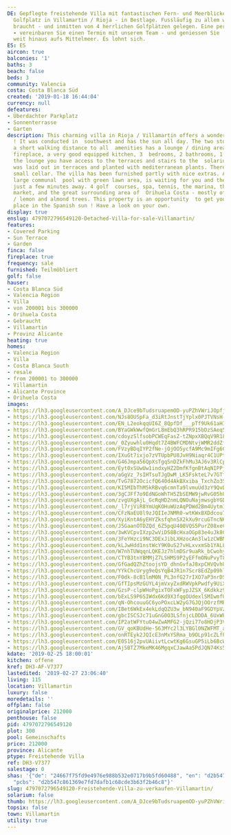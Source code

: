```yaml
---
DE: Gepflegte freistehende Villa mit fantastischen Fern- und Meerblicken - direkt  am
  Golfplatz in Villamartin / Rioja - in Bestlage. Fussläufig zu allem was man  so
  braucht - und inmitten von 4 herrlichen Golfplätzen gelegen. Eine perfekte  Lage
  - vereinbaren Sie einen Termin mit unserem Team - und geniessen Sie  die Blicke
  weit hinaus aufs Mittelmeer. Es lohnt sich.
ES: ES
aircon: true
balconies: '1'
baths: 3
beach: false
beds: 3
community: Valencia
costa: Costa Blanca Süd
created: '2019-01-18 16:44:04'
currency: null
defeatures:
- Überdachter Parkplatz
- Sonnenterrasse
- Garten
description: This charming villa in Rioja / Villamartin offers a wonderful sea view
  ! It was conducted in  southwest and has the sun all day. The two storey villa in
  a short walking distance to all  amenities has a lounge / dining area with open
  fireplace, a very good equipped kitchen, 3  bedrooms, 2 bathrooms, 1 toilet. From
  the lounge you have access to the terraces and stairs to the  solarium. The garden
  was laid out in terraces and planted with mediterranean plants. There is also  a
  small cellar. The villa has been furnished partly with nice extras. A beautiful
  large communal  pool with green lawn area, is waiting for you and the beaches are
  just a few minutes away. 4 golf  courses, spa, tennis, the marina, the Spanish weekly
  market, and the great surrounding area of  Orihuela Costa - mostly offering orange
  / lemon and almond trees. This property is an opportunity  to get your own perfect
  place in the Spanish sun ! Have a look on your own.
display: true
enslug: 4797072796549120-Detached-Villa-for-sale-Villamartin/
features:
- Covered Parking
- Sun Terrace
- Garden
finca: false
fireplace: true
frequency: sale
furnished: Teilmöbliert
golf: false
hauser:
- Costa Blanca Süd
- Valencia Region
- Villa
- von 200001 bis 300000
- Orihuela Costa
- Gebraucht
- Villamartin
- Provinz Alicante
heating: true
homes:
- Valencia Region
- Villa
- Costa Blanca South
- resale
- from 200001 to 300000
- Villamartin
- Alicante Province
- Orihuela Costa
images:
- https://lh3.googleusercontent.com/A_DJce9bTudsruapemOD-yuPZhVWriJOpfjLRz9nkNznLMkcvPerBpGjf5CIh83ve98vRAFVBk24E7mImi4=w640-rj-e30-l100
- https://lh3.googleusercontent.com/NJs8OUSpFa_d3iRtJnstTjYplx0PJTVNsH-HKQJ-Hx8vymdiowjnaA3NS-URGHjwuFvghQ606QzmN_a6Syl_=w640-rj-e30-l100
- https://lh3.googleusercontent.com/EN_L2eokqqUI6Z_8QpfDf___pTf9Uk61aHINFL3R6SNWzo76L4ZRZ5sq-IgcZXcmLckpeJrDGNsqZWIGBIha=w640-rj-e30-l100
- https://lh3.googleusercontent.com/BYaGWkWwfQmGrL8mEbQ3hRPR915bDzSAeq5AJQ1lY4LhPniVJg2_j5_rp6Vye4u7ufRcas1wT22Pikl1M2k=w640-rj-e30-l100
- https://lh3.googleusercontent.com/cdoyzSlfsobPCWEqFasZ-tZNpxXBQqV9R18X13fZyAUEylewCksyzMqRqOqG6BvKK5txiSKhkHRAMcLu9LKd=w640-rj-e30-l100
- https://lh3.googleusercontent.com/_0Zyuwhlu0Hqdt7Z4BWFCMDNtvjWMR2ddZfhzPs30Ik11I5CiyT3prVpL53Pb_0qm7etMKND_7E5gZIvRb30=w640-rj-e30-l100
- https://lh3.googleusercontent.com/FVzyBDqIYP2fNe-jOjOO5ycfA9Mc9mIFg6C_8wJ93jcR7ySnQKoBg7smsucv02xfpPzudZtvGY63JQoQs0WLIg=w640-rj-e30-l100
- https://lh3.googleusercontent.com/IXuGt7ixjo7zVTUpbPU8JvH9Niaqr4C1UPt6YrXrAEMUykQN9Phy1yHJAEmWFicxmONxBpmeemK2we4AwSt5ZQ=w640-rj-e30-l100
- https://lh3.googleusercontent.com/G46Jmpa56QpXsTgqSnDZkFhMu3AJ6v3RlCpv47X0CeU2ybMZIk2Ch3xgvHVULyEVl7PgyshTiGXMa1-EOnpe=w640-rj-e30-l100
- https://lh3.googleusercontent.com/Eyt0xSUwUw1indxyHZ2DmfKfgnBtAqNIPPjDRywrEmjGIG9lHrUHU0euyTjoD0D_LEbpU-DaPMxVEjRI1U42=w640-rj-e30-l100
- https://lh3.googleusercontent.com/aGgVz_7sIHTsuTJgDwM_LK5FskteL7v7GTfJV6f5949rrLDrszNMVN5vpn0JjBSUaCo3EVuznCJd8vnfcC8=w640-rj-e30-l100
- https://lh3.googleusercontent.com/TvG7872OcicfQ640d4AkBXxiba_TxchZo3S1NyjyQ8PHX3U_DSQxtUchPuORV6qwxBEhXudSXxFqy8HrXTNVKw=w640-rj-e30-l100
- https://lh3.googleusercontent.com/KI5MIbThM5kRBvq6cmnTa9lvmuUd3zY9QvDKTyVLdsRQjoaxFe1O6mif5Ml66uCUd_MbLDcp7Z7LbNy-gAQV=w640-rj-e30-l100
- https://lh3.googleusercontent.com/3gCJFf7o9EdNGoWhTH5ZbSEMW9jwRvG05hU1ZKZaU-wK1j6sau4XACAEj7KLwk8wQOH0DOD_tllz0SLO3Bwbyg=w640-rj-e30-l100
- https://lh3.googleusercontent.com/zvgUXgAjL_GcRqHD2nmLQNOuNajmwsgbYGDHsTcvvQWpdm9OQaVjPHprecuX4h8GmqropzS8CkKHuEmcN5Tl=w640-rj-e30-l100
- https://lh3.googleusercontent.com/_l7rjViR8YmUqKOHuWUzAqPDWd2Bm4Uytm1X1ZBoTnVzHUtkfgVQoG8f5MMfNhUeA6pSddOU4l9qa3CDptdk=w640-rj-e30-l100
- https://lh3.googleusercontent.com/CFzNaEU8l9zJQIIeJNMR0-wtKWxBXDdcou7w_Wnbhm-ZrszbOwg46F7Lx917p3x6ziTxXrOnnzYH8oUJhPl6=w640-rj-e30-l100
- https://lh3.googleusercontent.com/XyiKntA6yEHYZksfqhnSX2kXu9rcuGTncNKEukbu-rbF1KOpkFo3IH90XdKQRH5Tvi5FdE-EX-HaamR8ERY=w640-rj-e30-l100
- https://lh3.googleusercontent.com/J5GaanOTDZQd_6Z5pqU400VQS5PurZ08xeCoP-zK2HIwcrGiep4ibQZlZNrhG73HFLeTraEFiPOj18UsQsVu=w640-rj-e30-l100
- https://lh3.googleusercontent.com/3wKVCpvIXzp2wViDS8BcHxaOGp83e4uJk8CX5a7Qo9oymlejnzHlN98PdTH40WQj1EYHl_hjgamp3iEZjp1t=w640-rj-e30-l100
- https://lh3.googleusercontent.com/3FeYHzci9NC3DExJibLXHzocAn3lw1zCWBMs0ZAFnRwBige-Xf9ksen8syh_Dy5ShkVoK6ofz4FVycb9TFsJ=w640-rj-e30-l100
- https://lh3.googleusercontent.com/kLJwHdd1nstWcY9K0uS27vHLxvxmSb1YALLjn7B1srzguVhZzzxqvb81fvTOeR0vNDWlQomVh6YKFjSY-3jq=w640-rj-e30-l100
- https://lh3.googleusercontent.com/W7nhTUWqqnLQKEJz7hlmDSr9uaRk_bCwohyC8Tn1x-91PoGdW0YIC3F_pNNJiiTDxgnxVyXziJ_1ENQqBiM=w640-rj-e30-l100
- https://lh3.googleusercontent.com/CTYB3tnYBMMjZ7LSHMS9P2yEFfmONuPvyT8mrLczcnULOudi3ab0TyLkp7fhPnNGllOJZ0RFPy2cCJfY82k=w640-rj-e30-l100
- https://lh3.googleusercontent.com/GfGadQZhZtoojsYD_dhnGvfaJ8xpCHVQvhUi9__hD-2DMPd69pA00l-aapd0qSloSFR9wtfumlFkwinSw9tAUQ=w640-rj-e30-l100
- https://lh3.googleusercontent.com/YYkChcUryg9eQsYqB4JR1n7Scr8EdZp09hlrH4p0NUbe66mqMN3RgLVOzERyNxpityZUejaZ74Wj1azFtMIxeA=w640-rj-e30-l100
- https://lh3.googleusercontent.com/F0dk-8cB1lmM0N_PL3nfG27rIXO7aP3nrDSw1vIVUs_LESMUlp0JB5A5trIcnuOrFbJnRmCa3ISVpZW1x0Uq7A=w640-rj-e30-l100
- https://lh3.googleusercontent.com/GfTIpsMzGUYL4jmVxyZxdRWVpkPwdfy9UiXOs77YpdRaSO5VeC1dswY4gnmvlSWOZu0Pki20ss-5O9GlIYou=w640-rj-e30-l100
- https://lh3.googleusercontent.com/GzsP-clpWHoPgixTOFxWFypJZSX_6Kdkkz9B7qcAbsQ5OLd6NPoSx43V5dYCrcdpFZBiElcKxxeM9MWzDnFE=w640-rj-e30-l100
- https://lh3.googleusercontent.com/bExLS9P6SIWdx6Kd9X3fqgOUdexlSMIwmfUQlOMibdCN8n0tG4shYsR4YhyfvXhpEc-0gIxGT9lGi6opYe5daA=w640-rj-e30-l100
- https://lh3.googleusercontent.com/qN-OhcouuGC6yoPOxcLW2yG7GJQjOOrzfMRYWybBCsmK63Gl_9ATuI-FrZ7dKmMqU194z8K8AQtsiP3WaHw-ZA=w640-rj-e30-l100
- https://lh3.googleusercontent.com/IBet6WkEx4ekLdqQZU3w_bN940aF9GDYpVzF5nLyO3w2lTNKCwuFV8Se-niWCTbQ1H1eMnoEwbQqYhTqfBFq=w640-rj-e30-l100
- https://lh3.googleusercontent.com/gbcISCSJc71uGnG0O3LSfnjcLDDDA_6UxWPI8aak94QxjR7NRCxHgMZq9PhhwxhcwRCPceHkjjbxMyGCGVfl=w640-rj-e30-l100
- https://lh3.googleusercontent.com/IP2atWFYtuO4wZwAMFG2-jQzi77o8HDjP3VrBEeySkJ7hqn9bT1-zK1dT344ON8hX7bQfJ_DjbD9YSPHNZILyQ=w640-rj-e30-l100
- https://lh3.googleusercontent.com/GV_qoKBUdHe-563MYc2l3LYBGl0NZWFMT_afzEVH4CqdRs1UDe-3ctLlgs_qy3WadDTbVMWCSaStgLZoeqc=w640-rj-e30-l100
- https://lh3.googleusercontent.com/onRTEyk2JQIcE3nMxYSRma_b9OLp91cZLfh2yY_rZdSm2cLPba5NK_oTM9dRL1JiSBMRrSm-PmYKTKKdEuvo=w640-rj-e30-l100
- https://lh3.googleusercontent.com/E0S16j2pvUAiivtLcwtKg6GsuGP5iLb6BcWPaCgUH5jR7guR4vEtSXzrmn6enH5eGk_xSnaMfM0t9OZp4mJ9sg=w640-rj-e30-l100
- https://lh3.googleusercontent.com/AjSBTZ7MkeMK46MgqxCJawAa5PdJQN74Ks5nRy7QpIQL2_SFOwzLe1O7y-oskWBL_B0sGRXf-bQzl9q7PdPs=w640-rj-e30-l100
kdate: '2019-02-25 18:00:01'
kitchen: offene
kref: DH3-AF-V7377
lastedited: '2019-02-27 23:06:40'
living: 115
location: Villamartin
luxury: false
moredetails: ''
offplan: false
originalprice: 212000
penthouse: false
pid: 4797072796549120
plot: 300
pool: Gemeinschafts
price: 212000
province: Alicante
ptype: Freistehende Villa
ref: DH3-V7377
salestage: 0
shas: '{"de": "24667f75fd9e4976e988b532e0717b9b5fd60488", "en": "d2b547c861369e7fd7dafb1c68cde3b63f2b46c8",
  "pcbs": "d2b547c861369e7fd7dafb1c68cde3b63f2b46c8"}'
slug: 4797072796549120-Freistehende-Villa-zu-verkaufen-Villamartin/
solarium: false
thumb: https://lh3.googleusercontent.com/A_DJce9bTudsruapemOD-yuPZhVWriJOpfjLRz9nkNznLMkcvPerBpGjf5CIh83ve98vRAFVBk24E7mImi4=w400-h240-n-rj-e30-l100
topsix: false
town: Villamartin
utility: true
---
```

